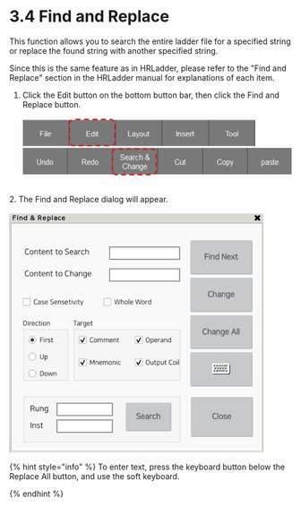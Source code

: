 # 3.4 Find and Replace
This function allows you to search the entire ladder file for a specified string or replace the found string with another specified string.<br>

Since this is the same feature as in HRLadder, please refer to the "Find and Replace" section in the HRLadder manual for explanations of each item.<br>

1. Click the Edit button on the bottom button bar, then click the Find and Replace button.<br><Br>
    <img src="../_assets/f_btn_edit_en.png" width ="415" ><br>
    <img src="../_assets/f_btn_find_and_change_en.png" width ="500" ><br>
<br>
2. The Find and Replace dialog will appear.<br><br>
<img src="../_assets/find_and_change_dlg_en.png" width = "" ><br>

{% hint style="info" %} To enter text, press the keyboard button below the Replace All button, and use the soft keyboard.

{% endhint %}  
